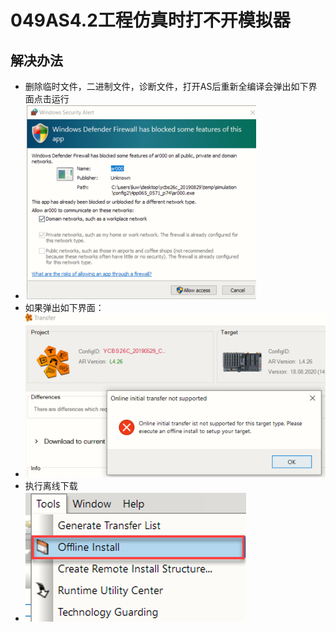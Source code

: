# 049AS4.2工程仿真时打不开模拟器
## 解决办法
- 删除临时文件，二进制文件，诊断文件，打开AS后重新全编译会弹出如下界面点击运行
- ![Img](./FILES/049AS4.2工程仿真时打不开模拟器.md/img-20220810140144.png)
- 如果弹出如下界面：
- ![Img](./FILES/049AS4.2工程仿真时打不开模拟器.md/img-20220810140154.png)
- 执行离线下载
- ![Img](./FILES/049AS4.2工程仿真时打不开模拟器.md/img-20220810140206.png)
